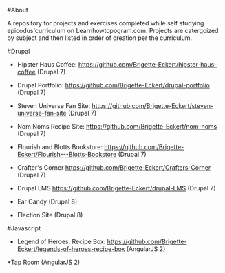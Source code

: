#About 

A repository for projects and exercises completed while self studying epicodus'curriculum on Learnhowtopogram.com.  Projects are catergoized by subject and then listed in order of creation per the curriculum. 


#Drupal 


* Hipster Haus Coffee: https://github.com/Brigette-Eckert/hipster-haus-coffee (Drupal 7)

* Drupal Portfolio: https://github.com/Brigette-Eckert/drupal-portfolio (Drupal 7)

* Steven Universe Fan Site: https://github.com/Brigette-Eckert/steven-universe-fan-site (Drupal 7)

* Nom Noms Recipe Site: https://github.com/Brigette-Eckert/nom-noms (Drupal 7)

* Flourish and Blotts Bookstore: https://github.com/Brigette-Eckert/Flourish---Blotts-Bookstore (Drupal 7)

* Crafter's Corner https://github.com/Brigette-Eckert/Crafters-Corner (Drupal 7)

* Drupal LMS https://github.com/Brigette-Eckert/drupal-LMS (Drupal 7)

* Ear Candy (Drupal 8)

* Election Site (Drupal 8)

 
#Javascript 

* Legend of Heroes: Recipe Box: https://github.com/Brigette-Eckert/legends-of-heroes-recipe-box (AngularJS 2)

*Tap Room (AngularJS 2)